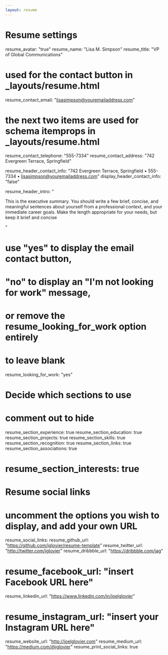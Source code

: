 ```yaml
---
layout: resume
---
```



# Resume settings
resume_avatar:                  "true"
resume_name:                    "Lisa M. Simpson"
resume_title:                   "VP of Global Communications"

# used for the contact button in _layouts/resume.html
resume_contact_email:           "lisasimpson@youremailaddress.com"

# the next two items are used for schema itemprops in _layouts/resume.html
resume_contact_telephone:       "555-7334"
resume_contact_address:         "742 Evergreen Terrace, Springfield"

resume_header_contact_info:     "742 Evergreen Terrace, Springfield • 555-7334 • lisasimpson@youremailaddress.com"
display_header_contact_info:    "false"

resume_header_intro: "<p>This is the executive summary. You should write a few brief, concise, and meaningful sentences about yourself from a professional context, and your immediate career goals. Make the length appropriate for your needs, but keep it brief and concise</p>"

# use "yes" to display the email contact button,
# "no" to display an "I'm not looking for work" message,
# or remove the resume_looking_for_work option entirely
# to leave blank
resume_looking_for_work:        "yes"

# Decide which sections to use
# comment out to hide
resume_section_experience:      true
resume_section_education:       true
resume_section_projects:        true
resume_section_skills:          true
resume_section_recognition:     true
resume_section_links:           true
resume_section_associations:    true
# resume_section_interests:       true

# Resume social links
# uncomment the options you wish to display, and add your own URL
resume_social_links:
  resume_github_url:            "https://github.com/jglovier/resume-template"
  resume_twitter_url:           "http://twitter.com/jglovier"
  resume_dribbble_url:          "https://dribbble.com/jag"
  # resume_facebook_url:          "insert Facebook URL here"
  resume_linkedin_url:          "https://www.linkedin.com/in/joelglovier"
  # resume_instagram_url:         "insert your Instagram URL here"
  resume_website_url:           "http://joelglovier.com"
  resume_medium_url:            "https://medium.com/@jglovier"
resume_print_social_links:      true
